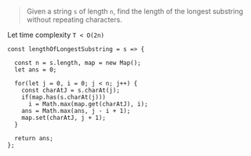 > Given a string `s` of length `n`, find the length of the longest substring without repeating characters.

Let time complexity `T < O(2n)`

```
const lengthOfLongestSubstring = s => {

  const n = s.length, map = new Map();
  let ans = 0;

  for(let j = 0, i = 0; j < n; j++) {
    const charAtJ = s.charAt(j);
    if(map.has(s.charAt(j)))
      i = Math.max(map.get(charAtJ), i);
    ans = Math.max(ans, j - i + 1);
    map.set(charAtJ, j + 1);
  }

  return ans;
};
```

